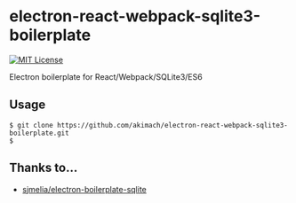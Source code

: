 electron-react-webpack-sqlite3-boilerplate
===

[![MIT License](http://img.shields.io/badge/license-MIT-blue.svg?style=flat)](LICENSE)

Electron boilerplate for React/Webpack/SQLite3/ES6

## Usage

```
$ git clone https://github.com/akimach/electron-react-webpack-sqlite3-boilerplate.git
$
```

## Thanks to...

* [sjmelia/electron-boilerplate-sqlite](https://github.com/sjmelia/electron-boilerplate-sqlite)
